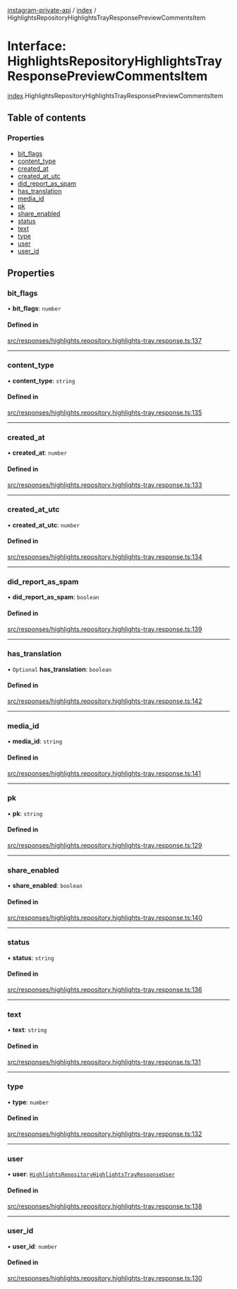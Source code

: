 [instagram-private-api](../../README.md) / [index](../../modules/index.md) / HighlightsRepositoryHighlightsTrayResponsePreviewCommentsItem

# Interface: HighlightsRepositoryHighlightsTrayResponsePreviewCommentsItem

[index](../../modules/index.md).HighlightsRepositoryHighlightsTrayResponsePreviewCommentsItem

## Table of contents

### Properties

- [bit\_flags](HighlightsRepositoryHighlightsTrayResponsePreviewCommentsItem.md#bit_flags)
- [content\_type](HighlightsRepositoryHighlightsTrayResponsePreviewCommentsItem.md#content_type)
- [created\_at](HighlightsRepositoryHighlightsTrayResponsePreviewCommentsItem.md#created_at)
- [created\_at\_utc](HighlightsRepositoryHighlightsTrayResponsePreviewCommentsItem.md#created_at_utc)
- [did\_report\_as\_spam](HighlightsRepositoryHighlightsTrayResponsePreviewCommentsItem.md#did_report_as_spam)
- [has\_translation](HighlightsRepositoryHighlightsTrayResponsePreviewCommentsItem.md#has_translation)
- [media\_id](HighlightsRepositoryHighlightsTrayResponsePreviewCommentsItem.md#media_id)
- [pk](HighlightsRepositoryHighlightsTrayResponsePreviewCommentsItem.md#pk)
- [share\_enabled](HighlightsRepositoryHighlightsTrayResponsePreviewCommentsItem.md#share_enabled)
- [status](HighlightsRepositoryHighlightsTrayResponsePreviewCommentsItem.md#status)
- [text](HighlightsRepositoryHighlightsTrayResponsePreviewCommentsItem.md#text)
- [type](HighlightsRepositoryHighlightsTrayResponsePreviewCommentsItem.md#type)
- [user](HighlightsRepositoryHighlightsTrayResponsePreviewCommentsItem.md#user)
- [user\_id](HighlightsRepositoryHighlightsTrayResponsePreviewCommentsItem.md#user_id)

## Properties

### bit\_flags

• **bit\_flags**: `number`

#### Defined in

[src/responses/highlights.repository.highlights-tray.response.ts:137](https://github.com/Nerixyz/instagram-private-api/blob/0e0721c/src/responses/highlights.repository.highlights-tray.response.ts#L137)

___

### content\_type

• **content\_type**: `string`

#### Defined in

[src/responses/highlights.repository.highlights-tray.response.ts:135](https://github.com/Nerixyz/instagram-private-api/blob/0e0721c/src/responses/highlights.repository.highlights-tray.response.ts#L135)

___

### created\_at

• **created\_at**: `number`

#### Defined in

[src/responses/highlights.repository.highlights-tray.response.ts:133](https://github.com/Nerixyz/instagram-private-api/blob/0e0721c/src/responses/highlights.repository.highlights-tray.response.ts#L133)

___

### created\_at\_utc

• **created\_at\_utc**: `number`

#### Defined in

[src/responses/highlights.repository.highlights-tray.response.ts:134](https://github.com/Nerixyz/instagram-private-api/blob/0e0721c/src/responses/highlights.repository.highlights-tray.response.ts#L134)

___

### did\_report\_as\_spam

• **did\_report\_as\_spam**: `boolean`

#### Defined in

[src/responses/highlights.repository.highlights-tray.response.ts:139](https://github.com/Nerixyz/instagram-private-api/blob/0e0721c/src/responses/highlights.repository.highlights-tray.response.ts#L139)

___

### has\_translation

• `Optional` **has\_translation**: `boolean`

#### Defined in

[src/responses/highlights.repository.highlights-tray.response.ts:142](https://github.com/Nerixyz/instagram-private-api/blob/0e0721c/src/responses/highlights.repository.highlights-tray.response.ts#L142)

___

### media\_id

• **media\_id**: `string`

#### Defined in

[src/responses/highlights.repository.highlights-tray.response.ts:141](https://github.com/Nerixyz/instagram-private-api/blob/0e0721c/src/responses/highlights.repository.highlights-tray.response.ts#L141)

___

### pk

• **pk**: `string`

#### Defined in

[src/responses/highlights.repository.highlights-tray.response.ts:129](https://github.com/Nerixyz/instagram-private-api/blob/0e0721c/src/responses/highlights.repository.highlights-tray.response.ts#L129)

___

### share\_enabled

• **share\_enabled**: `boolean`

#### Defined in

[src/responses/highlights.repository.highlights-tray.response.ts:140](https://github.com/Nerixyz/instagram-private-api/blob/0e0721c/src/responses/highlights.repository.highlights-tray.response.ts#L140)

___

### status

• **status**: `string`

#### Defined in

[src/responses/highlights.repository.highlights-tray.response.ts:136](https://github.com/Nerixyz/instagram-private-api/blob/0e0721c/src/responses/highlights.repository.highlights-tray.response.ts#L136)

___

### text

• **text**: `string`

#### Defined in

[src/responses/highlights.repository.highlights-tray.response.ts:131](https://github.com/Nerixyz/instagram-private-api/blob/0e0721c/src/responses/highlights.repository.highlights-tray.response.ts#L131)

___

### type

• **type**: `number`

#### Defined in

[src/responses/highlights.repository.highlights-tray.response.ts:132](https://github.com/Nerixyz/instagram-private-api/blob/0e0721c/src/responses/highlights.repository.highlights-tray.response.ts#L132)

___

### user

• **user**: [`HighlightsRepositoryHighlightsTrayResponseUser`](HighlightsRepositoryHighlightsTrayResponseUser.md)

#### Defined in

[src/responses/highlights.repository.highlights-tray.response.ts:138](https://github.com/Nerixyz/instagram-private-api/blob/0e0721c/src/responses/highlights.repository.highlights-tray.response.ts#L138)

___

### user\_id

• **user\_id**: `number`

#### Defined in

[src/responses/highlights.repository.highlights-tray.response.ts:130](https://github.com/Nerixyz/instagram-private-api/blob/0e0721c/src/responses/highlights.repository.highlights-tray.response.ts#L130)
